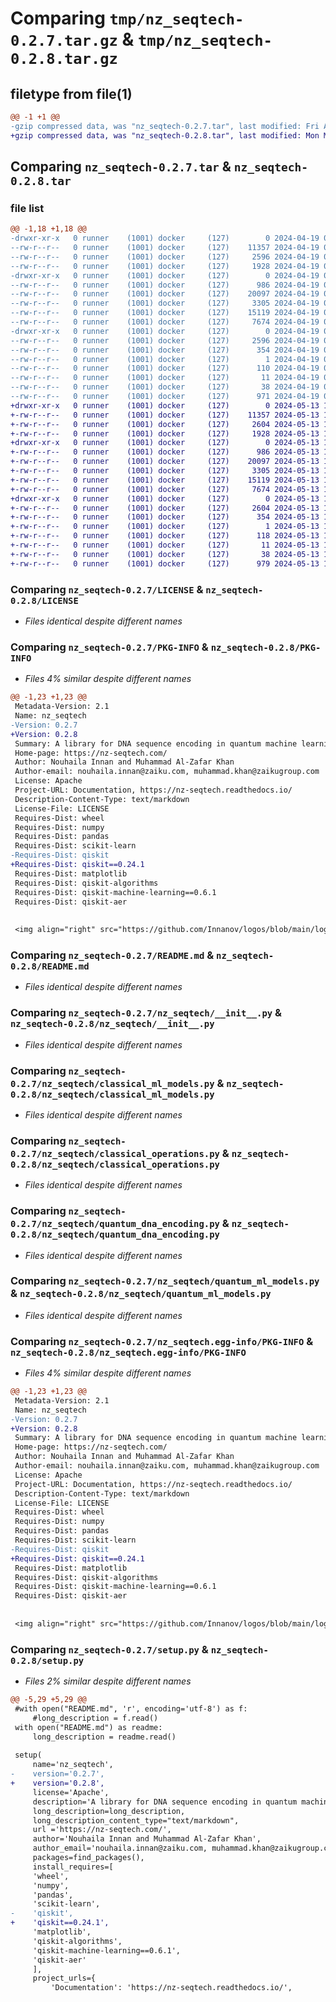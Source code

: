 # Comparing `tmp/nz_seqtech-0.2.7.tar.gz` & `tmp/nz_seqtech-0.2.8.tar.gz`

## filetype from file(1)

```diff
@@ -1 +1 @@
-gzip compressed data, was "nz_seqtech-0.2.7.tar", last modified: Fri Apr 19 09:02:14 2024, max compression
+gzip compressed data, was "nz_seqtech-0.2.8.tar", last modified: Mon May 13 16:00:40 2024, max compression
```

## Comparing `nz_seqtech-0.2.7.tar` & `nz_seqtech-0.2.8.tar`

### file list

```diff
@@ -1,18 +1,18 @@
-drwxr-xr-x   0 runner    (1001) docker     (127)        0 2024-04-19 09:02:14.378693 nz_seqtech-0.2.7/
--rw-r--r--   0 runner    (1001) docker     (127)    11357 2024-04-19 09:02:07.000000 nz_seqtech-0.2.7/LICENSE
--rw-r--r--   0 runner    (1001) docker     (127)     2596 2024-04-19 09:02:14.378693 nz_seqtech-0.2.7/PKG-INFO
--rw-r--r--   0 runner    (1001) docker     (127)     1928 2024-04-19 09:02:07.000000 nz_seqtech-0.2.7/README.md
-drwxr-xr-x   0 runner    (1001) docker     (127)        0 2024-04-19 09:02:14.374693 nz_seqtech-0.2.7/nz_seqtech/
--rw-r--r--   0 runner    (1001) docker     (127)      986 2024-04-19 09:02:07.000000 nz_seqtech-0.2.7/nz_seqtech/__init__.py
--rw-r--r--   0 runner    (1001) docker     (127)    20097 2024-04-19 09:02:07.000000 nz_seqtech-0.2.7/nz_seqtech/classical_ml_models.py
--rw-r--r--   0 runner    (1001) docker     (127)     3305 2024-04-19 09:02:07.000000 nz_seqtech-0.2.7/nz_seqtech/classical_operations.py
--rw-r--r--   0 runner    (1001) docker     (127)    15119 2024-04-19 09:02:07.000000 nz_seqtech-0.2.7/nz_seqtech/quantum_dna_encoding.py
--rw-r--r--   0 runner    (1001) docker     (127)     7674 2024-04-19 09:02:07.000000 nz_seqtech-0.2.7/nz_seqtech/quantum_ml_models.py
-drwxr-xr-x   0 runner    (1001) docker     (127)        0 2024-04-19 09:02:14.378693 nz_seqtech-0.2.7/nz_seqtech.egg-info/
--rw-r--r--   0 runner    (1001) docker     (127)     2596 2024-04-19 09:02:14.000000 nz_seqtech-0.2.7/nz_seqtech.egg-info/PKG-INFO
--rw-r--r--   0 runner    (1001) docker     (127)      354 2024-04-19 09:02:14.000000 nz_seqtech-0.2.7/nz_seqtech.egg-info/SOURCES.txt
--rw-r--r--   0 runner    (1001) docker     (127)        1 2024-04-19 09:02:14.000000 nz_seqtech-0.2.7/nz_seqtech.egg-info/dependency_links.txt
--rw-r--r--   0 runner    (1001) docker     (127)      110 2024-04-19 09:02:14.000000 nz_seqtech-0.2.7/nz_seqtech.egg-info/requires.txt
--rw-r--r--   0 runner    (1001) docker     (127)       11 2024-04-19 09:02:14.000000 nz_seqtech-0.2.7/nz_seqtech.egg-info/top_level.txt
--rw-r--r--   0 runner    (1001) docker     (127)       38 2024-04-19 09:02:14.378693 nz_seqtech-0.2.7/setup.cfg
--rw-r--r--   0 runner    (1001) docker     (127)      971 2024-04-19 09:02:07.000000 nz_seqtech-0.2.7/setup.py
+drwxr-xr-x   0 runner    (1001) docker     (127)        0 2024-05-13 16:00:40.387358 nz_seqtech-0.2.8/
+-rw-r--r--   0 runner    (1001) docker     (127)    11357 2024-05-13 16:00:35.000000 nz_seqtech-0.2.8/LICENSE
+-rw-r--r--   0 runner    (1001) docker     (127)     2604 2024-05-13 16:00:40.387358 nz_seqtech-0.2.8/PKG-INFO
+-rw-r--r--   0 runner    (1001) docker     (127)     1928 2024-05-13 16:00:35.000000 nz_seqtech-0.2.8/README.md
+drwxr-xr-x   0 runner    (1001) docker     (127)        0 2024-05-13 16:00:40.387358 nz_seqtech-0.2.8/nz_seqtech/
+-rw-r--r--   0 runner    (1001) docker     (127)      986 2024-05-13 16:00:35.000000 nz_seqtech-0.2.8/nz_seqtech/__init__.py
+-rw-r--r--   0 runner    (1001) docker     (127)    20097 2024-05-13 16:00:35.000000 nz_seqtech-0.2.8/nz_seqtech/classical_ml_models.py
+-rw-r--r--   0 runner    (1001) docker     (127)     3305 2024-05-13 16:00:35.000000 nz_seqtech-0.2.8/nz_seqtech/classical_operations.py
+-rw-r--r--   0 runner    (1001) docker     (127)    15119 2024-05-13 16:00:35.000000 nz_seqtech-0.2.8/nz_seqtech/quantum_dna_encoding.py
+-rw-r--r--   0 runner    (1001) docker     (127)     7674 2024-05-13 16:00:35.000000 nz_seqtech-0.2.8/nz_seqtech/quantum_ml_models.py
+drwxr-xr-x   0 runner    (1001) docker     (127)        0 2024-05-13 16:00:40.387358 nz_seqtech-0.2.8/nz_seqtech.egg-info/
+-rw-r--r--   0 runner    (1001) docker     (127)     2604 2024-05-13 16:00:40.000000 nz_seqtech-0.2.8/nz_seqtech.egg-info/PKG-INFO
+-rw-r--r--   0 runner    (1001) docker     (127)      354 2024-05-13 16:00:40.000000 nz_seqtech-0.2.8/nz_seqtech.egg-info/SOURCES.txt
+-rw-r--r--   0 runner    (1001) docker     (127)        1 2024-05-13 16:00:40.000000 nz_seqtech-0.2.8/nz_seqtech.egg-info/dependency_links.txt
+-rw-r--r--   0 runner    (1001) docker     (127)      118 2024-05-13 16:00:40.000000 nz_seqtech-0.2.8/nz_seqtech.egg-info/requires.txt
+-rw-r--r--   0 runner    (1001) docker     (127)       11 2024-05-13 16:00:40.000000 nz_seqtech-0.2.8/nz_seqtech.egg-info/top_level.txt
+-rw-r--r--   0 runner    (1001) docker     (127)       38 2024-05-13 16:00:40.387358 nz_seqtech-0.2.8/setup.cfg
+-rw-r--r--   0 runner    (1001) docker     (127)      979 2024-05-13 16:00:35.000000 nz_seqtech-0.2.8/setup.py
```

### Comparing `nz_seqtech-0.2.7/LICENSE` & `nz_seqtech-0.2.8/LICENSE`

 * *Files identical despite different names*

### Comparing `nz_seqtech-0.2.7/PKG-INFO` & `nz_seqtech-0.2.8/PKG-INFO`

 * *Files 4% similar despite different names*

```diff
@@ -1,23 +1,23 @@
 Metadata-Version: 2.1
 Name: nz_seqtech
-Version: 0.2.7
+Version: 0.2.8
 Summary: A library for DNA sequence encoding in quantum machine learning
 Home-page: https://nz-seqtech.com/
 Author: Nouhaila Innan and Muhammad Al-Zafar Khan
 Author-email: nouhaila.innan@zaiku.com, muhammad.khan@zaikugroup.com
 License: Apache
 Project-URL: Documentation, https://nz-seqtech.readthedocs.io/
 Description-Content-Type: text/markdown
 License-File: LICENSE
 Requires-Dist: wheel
 Requires-Dist: numpy
 Requires-Dist: pandas
 Requires-Dist: scikit-learn
-Requires-Dist: qiskit
+Requires-Dist: qiskit==0.24.1
 Requires-Dist: matplotlib
 Requires-Dist: qiskit-algorithms
 Requires-Dist: qiskit-machine-learning==0.6.1
 Requires-Dist: qiskit-aer
 
 
 <img align="right" src="https://github.com/Innanov/logos/blob/main/logo.png?raw=true" width="25%">
```

### Comparing `nz_seqtech-0.2.7/README.md` & `nz_seqtech-0.2.8/README.md`

 * *Files identical despite different names*

### Comparing `nz_seqtech-0.2.7/nz_seqtech/__init__.py` & `nz_seqtech-0.2.8/nz_seqtech/__init__.py`

 * *Files identical despite different names*

### Comparing `nz_seqtech-0.2.7/nz_seqtech/classical_ml_models.py` & `nz_seqtech-0.2.8/nz_seqtech/classical_ml_models.py`

 * *Files identical despite different names*

### Comparing `nz_seqtech-0.2.7/nz_seqtech/classical_operations.py` & `nz_seqtech-0.2.8/nz_seqtech/classical_operations.py`

 * *Files identical despite different names*

### Comparing `nz_seqtech-0.2.7/nz_seqtech/quantum_dna_encoding.py` & `nz_seqtech-0.2.8/nz_seqtech/quantum_dna_encoding.py`

 * *Files identical despite different names*

### Comparing `nz_seqtech-0.2.7/nz_seqtech/quantum_ml_models.py` & `nz_seqtech-0.2.8/nz_seqtech/quantum_ml_models.py`

 * *Files identical despite different names*

### Comparing `nz_seqtech-0.2.7/nz_seqtech.egg-info/PKG-INFO` & `nz_seqtech-0.2.8/nz_seqtech.egg-info/PKG-INFO`

 * *Files 4% similar despite different names*

```diff
@@ -1,23 +1,23 @@
 Metadata-Version: 2.1
 Name: nz_seqtech
-Version: 0.2.7
+Version: 0.2.8
 Summary: A library for DNA sequence encoding in quantum machine learning
 Home-page: https://nz-seqtech.com/
 Author: Nouhaila Innan and Muhammad Al-Zafar Khan
 Author-email: nouhaila.innan@zaiku.com, muhammad.khan@zaikugroup.com
 License: Apache
 Project-URL: Documentation, https://nz-seqtech.readthedocs.io/
 Description-Content-Type: text/markdown
 License-File: LICENSE
 Requires-Dist: wheel
 Requires-Dist: numpy
 Requires-Dist: pandas
 Requires-Dist: scikit-learn
-Requires-Dist: qiskit
+Requires-Dist: qiskit==0.24.1
 Requires-Dist: matplotlib
 Requires-Dist: qiskit-algorithms
 Requires-Dist: qiskit-machine-learning==0.6.1
 Requires-Dist: qiskit-aer
 
 
 <img align="right" src="https://github.com/Innanov/logos/blob/main/logo.png?raw=true" width="25%">
```

### Comparing `nz_seqtech-0.2.7/setup.py` & `nz_seqtech-0.2.8/setup.py`

 * *Files 2% similar despite different names*

```diff
@@ -5,29 +5,29 @@
 #with open("README.md", 'r', encoding='utf-8') as f:
     #long_description = f.read()
 with open("README.md") as readme:
     long_description = readme.read()    
     
 setup(
     name='nz_seqtech',
-    version='0.2.7',
+    version='0.2.8',
     license='Apache',
     description='A library for DNA sequence encoding in quantum machine learning',
     long_description=long_description,
     long_description_content_type="text/markdown",
     url ='https://nz-seqtech.com/',
     author='Nouhaila Innan and Muhammad Al-Zafar Khan',
     author_email='nouhaila.innan@zaiku.com, muhammad.khan@zaikugroup.com',
     packages=find_packages(),
     install_requires=[
     'wheel',    
     'numpy',
     'pandas',
     'scikit-learn',
-    'qiskit',
+    'qiskit==0.24.1',
     'matplotlib',
     'qiskit-algorithms',
     'qiskit-machine-learning==0.6.1',
     'qiskit-aer' 
     ],
     project_urls={
         'Documentation': 'https://nz-seqtech.readthedocs.io/',
```

